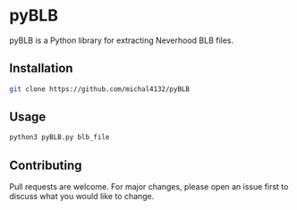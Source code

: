 # pyBLB

pyBLB is a Python library for extracting Neverhood BLB files.

## Installation
```bash
git clone https://github.com/michal4132/pyBLB
```

## Usage

```bash
python3 pyBLB.py blb_file
```

## Contributing
Pull requests are welcome. For major changes, please open an issue first to discuss what you would like to change.
